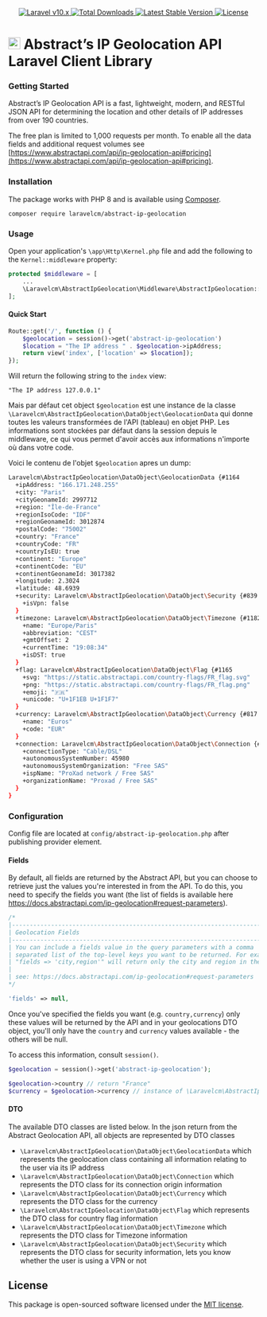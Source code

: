<p align="center">
    <a href="https://laravel.com">
        <img alt="Laravel v10.x" src="https://img.shields.io/badge/Laravel-v10.x-FF2D20">
    </a>
    <a href="https://packagist.org/packages/laravelcm/abstract-ip-geolocation">
        <img src="https://img.shields.io/packagist/dt/laravelcm/abstract-ip-geolocation" alt="Total Downloads">
    </a>
    <a href="https://packagist.org/packages/laravelcm/abstract-ip-geolocation">
        <img src="https://img.shields.io/packagist/v/laravelcm/abstract-ip-geolocation" alt="Latest Stable Version">
    </a>
    <a href="https://packagist.org/packages/laravelcm/abstract-ip-geolocation">
        <img src="https://img.shields.io/packagist/l/laravelcm/abstract-ip-geolocation" alt="License">
    </a>
</p>

# [<img src="https://assets-global.website-files.com/65166126ca18241731aa26b0/65390de624cb65770560dda5_FAV.png" alt="Abstract API" width="24"/>](https://www.abstractapi.com) Abstract’s IP Geolocation API Laravel Client Library

### Getting Started

Abstract’s IP Geolocation API is a fast, lightweight, modern, and RESTful JSON API for determining the location and other details of IP addresses from over 190 countries.

The free plan is limited to 1,000 requests per month. To enable all the data fields and additional request volumes see [https://www.abstractapi.com/api/ip-geolocation-api#pricing](https://www.abstractapi.com/api/ip-geolocation-api#pricing).

### Installation

The package works with PHP 8 and is available using [Composer](https://getcomposer.org).

```shell
composer require laravelcm/abstract-ip-geolocation
``` 

### Usage

Open your application's `\app\Http\Kernel.php` file and add the following to the `Kernel::middleware` property:

```php
protected $middleware = [
    ...
    \Laravelcm\AbstractIpGeolocation\Middleware\AbstractIpGeolocation::class,
];
```

#### Quick Start

```php
Route::get('/', function () {
    $geolocation = session()->get('abstract-ip-geolocation')
    $location = "The IP address " . $geolocation->ipAddress;
    return view('index', ['location' => $location]);
});
```

Will return the following string to the `index` view:

```shell
"The IP address 127.0.0.1"
```

Mais par défaut cet object `$geolocation` est une instance de la classe `\Laravelcm\AbstractIpGeolocation\DataObject\GeolocationData` qui donne toutes les valeurs transformées de l'API (tableau) en objet PHP.
Les informations sont stockées par défaut dans la session depuis le middleware, ce qui vous permet d'avoir accès aux informations n'importe où dans votre code.

Voici le contenu de l'objet `$geolocation` apres un dump:

```bash
Laravelcm\AbstractIpGeolocation\DataObject\GeolocationData {#1164
  +ipAddress: "166.171.248.255"
  +city: "Paris"
  +cityGeonameId: 2997712
  +region: "Île-de-France"
  +regionIsoCode: "IDF"
  +regionGeonameId: 3012874
  +postalCode: "75002"
  +country: "France"
  +countryCode: "FR"
  +countryIsEU: true
  +continent: "Europe"
  +continentCode: "EU"
  +continentGeonameId: 3017382
  +longitude: 2.3024
  +latitude: 48.6939
  +security: Laravelcm\AbstractIpGeolocation\DataObject\Security {#839
    +isVpn: false
  }
  +timezone: Laravelcm\AbstractIpGeolocation\DataObject\Timezone {#1182
    +name: "Europe/Paris"
    +abbreviation: "CEST"
    +gmtOffset: 2
    +currentTime: "19:08:34"
    +isDST: true
  }
  +flag: Laravelcm\AbstractIpGeolocation\DataObject\Flag {#1165
    +svg: "https://static.abstractapi.com/country-flags/FR_flag.svg"
    +png: "https://static.abstractapi.com/country-flags/FR_flag.png"
    +emoji: "🇫🇷"
    +unicode: "U+1F1EB U+1F1F7"
  }
  +currency: Laravelcm\AbstractIpGeolocation\DataObject\Currency {#817
    +name: "Euros"
    +code: "EUR"
  }
  +connection: Laravelcm\AbstractIpGeolocation\DataObject\Connection {#425
    +connectionType: "Cable/DSL"
    +autonomousSystemNumber: 45980
    +autonomousSystemOrganization: "Free SAS"
    +ispName: "ProXad network / Free SAS"
    +organizationName: "Proxad / Free SAS"
  }
}
```

### Configuration
Config file are located at `config/abstract-ip-geolocation.php` after publishing provider element.

#### Fields
By default, all fields are returned by the Abstract API, but you can choose to retrieve just the values you're interested in from the API.
To do this, you need to specify the fields you want (the list of fields is available here https://docs.abstractapi.com/ip-geolocation#request-parameters).

```php
/*
|--------------------------------------------------------------------------
| Geolocation Fields
|--------------------------------------------------------------------------
| You can include a fields value in the query parameters with a comma
| separated list of the top-level keys you want to be returned. For example
| "fields => 'city,region'" will return only the city and region in the response.
|
| see: https://docs.abstractapi.com/ip-geolocation#request-parameters
*/

'fields' => null,
```

Once you've specified the fields you want (e.g. `country,currency`) only these values will be returned by the API and in your geolocations DTO object,
you'll only have the `country` and `currency` values available - the others will be null.

To access this information, consult `session()`.

```php
$geolocation = session()->get('abstract-ip-geolocation');

$geolocation->country // return "France"
$currency = $geolocation->currency // instance of \Laravelcm\AbstractIpGeolocation\DataObject\Currency
```

#### DTO
The available DTO classes are listed below. In the json return from the Abstract Geolocation API, all objects are represented by DTO classes

- `\Laravelcm\AbstractIpGeolocation\DataObject\GeolocationData` which represents the geolocation class containing all information relating to the user via its IP address
- `\Laravelcm\AbstractIpGeolocation\DataObject\Connection` which represents the DTO class for its connection origin information
- `\Laravelcm\AbstractIpGeolocation\DataObject\Currency` which represents the DTO class for the currency
- `\Laravelcm\AbstractIpGeolocation\DataObject\Flag` which represents the DTO class for country flag information
- `\Laravelcm\AbstractIpGeolocation\DataObject\Timezone` which represents the DTO class for Timezone information
- `\Laravelcm\AbstractIpGeolocation\DataObject\Security` which represents the DTO class for security information, lets you know whether the user is using a VPN or not

## License

This package is open-sourced software licensed under the [MIT license](https://opensource.org/licenses/MIT).
